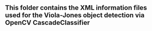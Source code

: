 ## This folder contains the XML information files used for the Viola-Jones object detection via OpenCV CascadeClassifier

